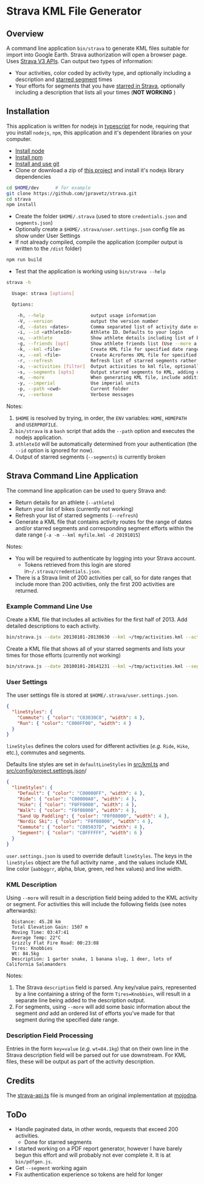 # Strava KML File Generator

## Overview

A command line application `bin/strava` to generate KML files suitable for
import into Google Earth. Strava authorization will open a browser page. Uses
[Strava V3 APIs](https://developers.strava.com). Can output two types of
information:

- Your activities, color coded by activity type, and optionally including a
  description and [starred
  segment](<(http://blog.strava.com/keep-track-of-your-favorites-with-starred-segments-6260/)>)
  times
- Your efforts for segments that you have [starred in
  Strava](http://blog.strava.com/keep-track-of-your-favorites-with-starred-segments-6260/),
  optionally including a description that lists all your times (__NOT WORKING__ )

## Installation

This application is written for nodejs in [typescript](http://typescript.org) for node,
requiring that you install `nodejs`, `npm`, this application and it's dependent libraries
on your computer.

- [Install node](http://nodejs.org/download/)
- [Install npm](https://www.npmjs.com/get-npm)
- [Install and use git](http://git-scm.com/downloads)
- Clone or download a zip of [this project](https://github.com/jpravetz/strava)
  and install it's nodejs library dependencies

```bash
cd $HOME/dev      # for example
git clone https://github.com/jpravetz/strava.git
cd strava
npm install
```

- Create the folder `$HOME/.strava` (used to store `credentials.json` and `segments.json`)
- Optionally create a `$HOME/.strava/user.settings.json` config file as show under User Settings
- If not already compiled, compile the application (compiler output is written to the `/dist` folder)

```bash
npm run build
```

- Test that the application is working using `bin/strava --help`

```bash
strava -h

  Usage: strava [options]

  Options:

    -h, --help                 output usage information
    -V, --version              output the version number
    -d, --dates <dates>        Comma separated list of activity date or date ranges in format '20141231-20150105,20150107'. If the last entry in the list is a single date then everything from that date until today will be included.
    -i, --id <athleteId>       Athlete ID. Defaults to your login
    -u, --athlete              Show athlete details including list of bikes
    -g, --friends [opt]        Show athlete friends list (Use --more a complete summary, otherwise id and name are displayed)
    -k, --kml <file>           Create KML file for specified date range
    -x, --xml <file>           Create Acroforms XML file for specified date range, this is specific to a particular unpublished PDF form document
    -r, --refresh              Refresh list of starred segments rather than using local stored copy. Will automatically refresh from server if there is no locally stored copy.
    -a, --activities [filter]  Output activities to kml file, optionally filtering by activity type (as defined by Strava, 'Ride', 'Hike', 'Walk', etc), plus 'commute' and 'nocommute')
    -s, --segments [opts]      Output starred segments to KML, adding efforts within date range to description if --more. Segments are grouped into folders by location unless opts is set to 'flat'.
    -m, --more                 When generating KML file, include additional detail info in KML description field
    -y, --imperial             Use imperial units
    -p, --path <cwd>           Current folder
    -v, --verbose              Verbose messages
```

Notes:

1. `$HOME` is resolved by trying, in order, the `ENV` variables: `HOME`, `HOMEPATH`
   and `USERPROFILE`.
1. `bin/strava` is a `bash` script that adds the `--path` option and executes the nodejs application.
1. `athleteId` will be automatically determined from your authentication (the `--id` option is ignored for now).
1. Output of starred segments (`--segments`) is currently broken

## Strava Command Line Application

The command line application can be used to query Strava and:

- Return details for an athlete (`--athlete`)
- Return your list of bikes (currently not working)
- Refresh your list of starred segments (`--refresh`)
- Generate a KML file that contains activity routes for the range of dates
  and/or starred segments and corresponding segment efforts within the date
  range (`-a -m --kml myfile.kml -d 20191015`)

Notes:

- You will be required to authenticate by logging into your Strava account.
  - Tokens retrieved from this login are stored in`~/.strava/credentials.json`.
- There is a Strava limit of 200 activities per call, so for date ranges that
  include more than 200 activities, only the first 200 activities are returned.

### Example Command Line Use

Create a KML file that includes all activities for the first half of 2013. Add detailed descriptions to each activity.

```bash
bin/strava.js --date 20130101-20130630 --kml ~/tmp/activities.kml --activities --more
```

Create a KML file that shows all of your starred segments and lists your times for those efforts (currently not working)

```bash
bin/strava.js --date 20100101-20141231 --kml ~/tmp/activities.kml --segments --more
```

### User Settings

The user settings file is stored at `$HOME/.strava/user.settings.json`.

```json
{
  "lineStyles": {
    "Commute": { "color": "C03030C0", "width": 4 },
    "Run": { "color": "C000FF00", "width": 4 }
  }
}
```

`lineStyles` defines the colors used for different activities (_e.g._ `Ride`, `Hike`, etc.), commutes and segments.

Defaults line styles are set in `defaultLineStyles` in [src/kml.ts](https://github.com/jpravetz/strava/blob/master/src/kml.ts) and [src/config/project.settings.json](https://github.com/jpravetz/strava/blob/master/src/config/project.settings.json)/

```json
{
  "lineStyles": {
    "Default": { "color": "C00000FF", "width": 4 },
    "Ride": { "color": "C00000A0", "width": 4 },
    "Hike": { "color": "F0FF0000", "width": 4 },
    "Walk": { "color": "F0f08000", "width": 4 },
    "Sand Up Paddling": { "color": "F0f08000", "width": 4 },
    "Nordic Ski": { "color": "F0f08000", "width": 4 },
    "Commute": { "color": "C085037D", "width": 4 },
    "Segment": { "color": "C0FFFFFF", "width": 6 }
  }
}
```

`user.settings.json` is used to override default `lineStyles`. The keys in the `lineStyles`
object are the full activity name , and the values include KML line color
(`aabbggrr`, alpha, blue, green, red hex values) and line width.


### KML Description

Using `--more` will result in a description field being added to the KML activity or segment.
For activities this will include the following fields (see notes afterwards):

```
  Distance: 45.28 km
  Total Elevation Gain: 1507 m
  Moving Time: 03:47:41
  Average Temp: 22°C
  Grizzly Flat Fire Road: 00:23:08
  Tires: Knobbies
  Wt: 84.5kg
  Description: 1 garter snake, 1 banana slug, 1 deer, lots of California Salamanders
```

Notes:

1. The Strava `description` field is parsed. Any key/value pairs, represented by
   a line containing a string of the form `Tires=Knobbies`, will result in a
   separate line being added to the description output.
2. For segments, using `--more` will add some basic information about the
   segment _and_ add an ordered list of efforts you've made for that segment
   during the specified date range.

### Description Field Processing

Entries in the form `key=value` (_e.g._ `wt=84.1kg`) that on their own line in
the Strava description field will be parsed out for use downstream. For KML files,
these will be output as part of the activity description.

## Credits

The
[strava-api.ts](https://github.com/jpravetz/strava/blob/master/src/strava-api.ts)
file is munged from an original implementation at
[mojodna](https://github.com/mojodna/node-strav3/blob/master/index.js).

## ToDo

- Handle paginated data, in other words, requests that exceed 200 activities.
  - Done for starred segments
- I started working on a PDF report generator, however I have barely begun this
  effort and will probably not ever complete it. It is at `bin/pdfgen.js`.
- Get `--segment` working again
- Fix authentication experience so tokens are held for longer
